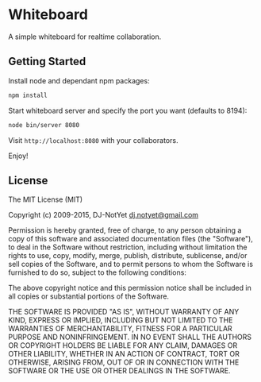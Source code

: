 # Whiteboard

A simple whiteboard for realtime collaboration.


## Getting Started

Install node and dependant npm packages:

```bash
npm install
```

Start whiteboard server and specify the port you want (defaults to 8194):

```bash
node bin/server 8080
```

Visit `http://localhost:8080` with your collaborators.

Enjoy!


## License

The MIT License (MIT)

Copyright (c) 2009-2015, DJ-NotYet <dj.notyet@gmail.com>

Permission is hereby granted, free of charge, to any person obtaining a copy
of this software and associated documentation files (the "Software"), to deal
in the Software without restriction, including without limitation the rights
to use, copy, modify, merge, publish, distribute, sublicense, and/or sell
copies of the Software, and to permit persons to whom the Software is
furnished to do so, subject to the following conditions:

The above copyright notice and this permission notice shall be included in
all copies or substantial portions of the Software.

THE SOFTWARE IS PROVIDED "AS IS", WITHOUT WARRANTY OF ANY KIND, EXPRESS OR
IMPLIED, INCLUDING BUT NOT LIMITED TO THE WARRANTIES OF MERCHANTABILITY,
FITNESS FOR A PARTICULAR PURPOSE AND NONINFRINGEMENT. IN NO EVENT SHALL THE
AUTHORS OR COPYRIGHT HOLDERS BE LIABLE FOR ANY CLAIM, DAMAGES OR OTHER
LIABILITY, WHETHER IN AN ACTION OF CONTRACT, TORT OR OTHERWISE, ARISING FROM,
OUT OF OR IN CONNECTION WITH THE SOFTWARE OR THE USE OR OTHER DEALINGS IN
THE SOFTWARE.
